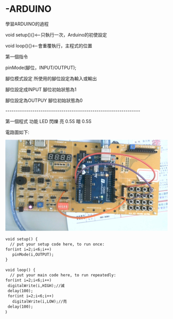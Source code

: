 # -ARDUINO
學習ARDUINO的過程</p>
void setup(){}<--只執行一次，Arduino的初使設定</p>
void loop(){}<--會重覆執行，主程式的位置</p>
第一個指令 </p>
pinMode(腳位，INPUT/OUTPUT);</p>
腳位模式設定 所使用的腳位設定為輸入或輸出</p>
腳位設定成INPUT 腳位初始狀態為1</p>
腳位設定為OUTPUY 腳位初始狀態為0</p>
-----------------------------------------------------------------</p>
第一個程式 功能 LED 閃爍 亮 0.5S 暗 0.5S</p>
電路圖如下:</p>
![image](https://github.com/MorrisChen0921/-ARDUINO/blob/master/2020-09-01-141715.jpg)</p>

```Arduino
void setup() {
  // put your setup code here, to run once:
for(int i=2;i<6;i++)
   pinMode(i,OUTPUT);
}

void loop() {
  // put your main code here, to run repeatedly:
for(int i=2;i<6;i++) 
 digitalWrite(i,HIGH);//滅
 delay(100);
 for(int i=2;i<6;i++)
   digitalWrite(i,LOW);//亮
 delay(100);
｝
```
